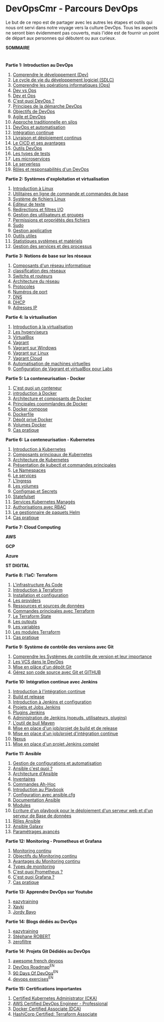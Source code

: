 # DevOpsCmr - Parcours DevOps

Le but de ce repo est de partager avec les autres les étapes et outils qui nous ont servi dans notre voyage vers la culture DevOps. Tous les aspects ne seront bien évidemment pas couverts, mais l'idée est de fournir un point de départ aux personnes qui débutent ou aux curieux.

**SOMMAIRE**
#
**Partie 1: Introduction au DevOps**

1. [Comprendre le développement (Dev)](assets/pages/partie1/point1.md)
2. [Le cycle de vie du développement logiciel (SDLC)](assets/pages/partie1/point2.md)
3. [Comprendre les opérations informatiques (Ops)](assets/pages/partie1/point3.md)
4. [Dev vs Ops](assets/pages/partie1/point4.md)
5. [Dev et Ops](assets/pages/partie1/point5.md)
6. [C'est quoi DevOps ?](assets/pages/partie1/point6.md)
7. [Principes de la démarche DevOps](assets/pages/partie1/point7.md)
8. [Objectifs de DevOps](assets/pages/partie1/point8.md)
9. [Agile et DevOps]()
10. [Approche traditionnelle en silos]()
11. [DevOps et automatisation]()
12. [Intégration continue]()
13. [Livraison et déploiement continus]()
14. [Le CICD et ses avantages]()
15. [Outils DevOps]()
16. [Les types de tests]()
17. [Les microservices]()
18. [Le serverless]()
19. [Rôles et responsabilités d'un DevOps]()

**Partie 2: Systèmes d'exploitation et virtualisation**

1. [Introduction à Linux]()
2. [Utilitaires en ligne de commande et commandes de base]()
3. [Système de fichiers Linux]()
4. [Editeur de texte]()
5. [Redirections et filtres I/O]()
6. [Gestion des utilisateurs et groupes]()
7. [Permissions et propriétés des fichiers]()
8. [Sudo]()
9. [Gestion applicative]()
10. [Outils utiles]()
11. [Statistiques systèmes et matériels]()
12. [Gestion des services et des processus]()

**Partie 3: Notions de base sur les réseaux**

1. [Composants d'un réseau informatique]()
2. [classification des réseaux]()
3. [Switchs et routeurs]()
4. [Architecture du réseau]()
5. [Protocoles]()
6. [Numéros de port]()
7. [DNS]()
8. [DHCP]()
9. [Adresses IP]()


**Partie 4: la virtualisation**

1. [Introduction à la virtualisation]()
2. [Les hyperviseurs]()
3. [VirtualBox]()
4. [Vagrant]()
5. [Vagrant sur Windows]()
6. [Vagrant sur Linux]()
7. [Vagrant Cloud]()
8. [Automatisation de machines virtuelles]()
9. [Configuration de Vagrant et virtualBox pour Labs]()

**Partie 5: La conteneurisation - Docker**

1. [C'est quoi un conteneur]()
2. [introduction à Docker]()
3. [Architecture et composants de Docker]()
4. [Principales coommlandes de Docker]()
5. [Docker compose]()
6. [Dockerfile]()
7. [Dépôt privé Docker]()
8. [Volumes Docker]()
9. [Cas pratique]()

**Partie 6: La conteneurisation - Kubernetes**

1. [Introduction à Kubernetes]()
2. [Composants principaux de Kubernetes]()
3. [Architecture de Kubernetes]()
4. [Présentation de kubectl et commandes principales]()
5. [Le Namespaces]()
6. [Le services]()
7. [L'Ingress]()
8. [Les volumes]()
9. [Configmap et Secrets]()
10. [Statefulset]()
11. [Services Kubernetes Managés]()
12. [Authorisations avec RBAC]()
13. [Le gestionnaire de paquets Helm]()
14. [Cas pratique]()

**Partie 7: Cloud Computing**

**AWS**

**GCP**

**Azure**

**ST DIGITAL**

**Partie 8: l'IaC: Terraform**

1. [L'infrastructure As Code]()
2. [Introduction à Terraform]()
3. [Installation et configuration]()
4. [Les providers]()
5. [Ressources et sources de données]()
6. [Commandes principales avec Terraform]()
7. [Le Terraform State]()
8. [Les outputs]()
9. [Les variables]()
10. [Les modules Terraform]()
11. [Cas pratique]()

**Partie 9: Système de contrôle des versions avec Git**

1. [Comprendre les Systèmes de contrôle de version et leur importance]()
2. [Les VCS dans le DevOps]()
3. [Mise en plâce d'un dépôt Git]()
4. [Gérez son code source avec Git et GITHUB]()

**Partie 10: Intégration continue avec Jenkins**

1. [Introduction à l'intégration continue]()
2. [Build et release]()
3. [Introduction à Jenkins et configuration]()
4. [Projets et Jobs Jenkins]()
5. [Plugins Jenkins]()
6. [Administration de Jenkins (noeuds, utilisateurs, plugins)]()
7. [L'outil de buil Maven]()
9. [Mise en place d'un job/projet de build et de release]()
10. [Mise en place d'un job/projet d'intégration continue]()
11. [Nexus]()
12. [Mise en place d'un projet Jenkins complet]()

**Partie 11: Ansible**

1. [Gestion de configurations et automatisation]()
2. [Ansible c'est quoi ?]()
3. [Architecture d'Ansible]()
4. [Inventaires]()
5. [Commandes Ah-Hoc]()
6. [Introduction au Playbook]()
7. [Configuration avec ansible.cfg]()
9. [Documentation Ansible]()
10. [Modules]()
11. [Ecriture d'un playbook pour le déploiement d'un serveur web et d'un serveur de Base de données]()
12. [Rôles Ansible]()
13. [Ansible Galaxy]()
14. [Paramétrages avancés]()

**Partie 12: Monitoring - Prometheus et Grafana**

1. [Monitoring continu]()
2. [Objectifs du Monitoring continu]()
3. [Avantages du Monitoring continu]()
4. [Types de monitoring]()
5. [C'est quoi Prometheus ?]()
6. [C'est quoi Grafana ?]()
7. [Cas pratique]()

**Partie 13: Apprendre DevOps sur Youtube**

1. [eazytraining](https://www.youtube.com/channel/UCZl69pb5Bg0FDtudE1Y77aw)
2. [Xavki](https://www.youtube.com/c/JordyBayo)
3. [Jordy Bayo](https://www.youtube.com/c/xavki-linux)

**Partie 14: Blogs dédiés au DevOps**

1. [eazytraining](https://eazytraining.fr/blog/)
2. [Stéphane ROBERT](https://blog.stephane-robert.info/)
3. [zerofiltre](https://zerofiltre.tech/articles)

**Partie 14: Projets Git Dédidés au DevOps**

1. [awesome french devops](https://github.com/stephrobert/awesome-french-devops)
2. [DevOps Roadmap](https://github.com/milanm/DevOps-Roadmap)<sup>EN</sup>
3. [90 Days Of DevOps](https://github.com/MichaelCade/90DaysOfDevOps)<sup>EN</sup>
4. [devops exercises](https://github.com/bregman-arie/devops-exercises)<sup>EN</sup>

**Partie 15: Certifications importantes**

1. [Certified Kubernetes Administrator (CKA)](https://training.linuxfoundation.org/certification/certified-kubernetes-administrator-cka/)
2. [AWS Certified DevOps Engineer - Professional](https://aws.amazon.com/fr/certification/certified-devops-engineer-professional/)
3. [Docker Certified Associate (DCA)](https://training.mirantis.com/certification/dca-certification-exam/)
4. [HashiCorp Certified: Terraform Associate](https://www.hashicorp.com/certification/terraform-associate)

